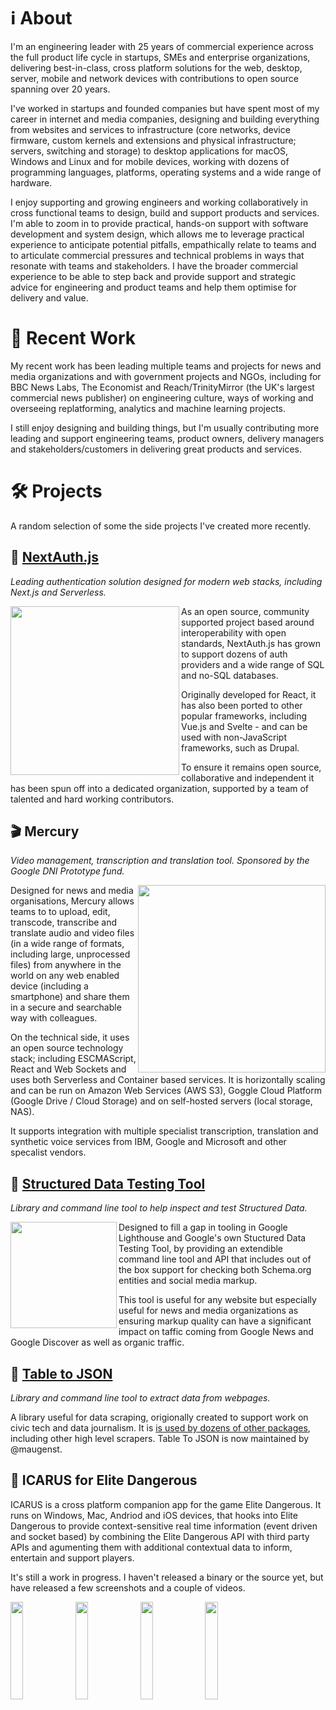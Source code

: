 # ℹ️ About

I'm an engineering leader with 25 years of commercial experience across the full product life cycle in startups, SMEs and enterprise organizations, delivering best-in-class, cross platform solutions for the web, desktop, server, mobile and network devices with contributions to open source spanning over 20 years.

I've worked in startups and founded companies but have spent most of my career in internet and media companies, designing and building everything from websites and services to infrastructure (core networks, device firmware, custom kernels and extensions and physical infrastructure; servers, switching and storage) to desktop applications for macOS, Windows and Linux and for mobile devices, working with dozens of programming languages, platforms, operating systems and a wide range of hardware.

I enjoy supporting and growing engineers and working collaboratively in cross functional teams to design, build and support products and services. I'm able to zoom in to provide practical, hands-on support with software development and system design, which allows me to leverage practical experience to anticipate potential pitfalls, empathically relate to teams and to articulate commercial pressures and technical problems in ways that resonate with teams and stakeholders. I have the broader commercial experience to be able to step back and provide support and strategic advice for engineering and product teams and help them optimise for delivery and value.

# 💼 Recent Work

My recent work has been leading multiple teams and projects for news and media organizations and with government projects and NGOs, including for BBC News Labs, The Economist and Reach/TrinityMirror (the UK's largest commercial news publisher) on engineering culture, ways of working and overseeing replatforming, analytics and machine learning projects.

I still enjoy designing and building things, but I'm usually contributing more leading and support engineering teams, product owners, delivery managers and stakeholders/customers in delivering great products and services.

# 🛠 Projects

A random selection of some the side projects I've created more recently.

## 🔑  [NextAuth.js](https://next-auth.js.org)

_Leading authentication solution designed for modern web stacks, including Next.js and Serverless._

<img src="https://user-images.githubusercontent.com/595695/136657378-fb153624-b29f-4bcd-880c-2dde0d6272a8.png" width="270" align="left">

As an open source, community supported project based around interoperability with open standards, NextAuth.js has grown to support dozens of auth providers and a wide range of SQL and no-SQL databases.

Originally developed for React, it has also been ported to other popular frameworks, including Vue.js and Svelte - and can be used with non-JavaScript frameworks, such as Drupal.

To ensure it remains open source, collaborative and independent it has been spun off into a dedicated organization, supported by a team of talented and hard working contributors.

## 🎬  Mercury

_Video management, transcription and translation tool. Sponsored by the Google DNI Prototype fund._

<img src="https://user-images.githubusercontent.com/595695/136658187-c3ef9888-e17f-4c50-aa2f-d54eec2a276b.png" width="300" align="right">

Designed for news and media organisations, Mercury allows teams to to upload, edit, transcode, transcribe and translate audio and video files (in a wide range of formats, including large, unprocessed files) from anywhere in the world on any web enabled device (including a smartphone) and share them in a secure and searchable way with colleagues.

On the technical side, it uses an open source technology stack; including ESCMAScript, React and Web Sockets and uses both Serverless and Container based services. It is horizontally scaling and can be run on Amazon Web Services (AWS S3), Goggle Cloud Platform (Google Drive / Cloud Storage) and on self-hosted servers (local storage, NAS).

It supports integration with multiple specialist transcription, translation and synthetic voice services from IBM, Google and Microsoft and other specalist vendors.

## 🧰  [Structured Data Testing Tool](https://github.com/glitchdigital/structured-data-testing-tool)

_Library and command line tool to help inspect and test Structured Data._

<img src="https://user-images.githubusercontent.com/595695/136657786-ec1f4db5-433b-41d0-b276-50469e3e9cb0.png" width="170" align="left">

Designed to fill a gap in tooling in Google Lighthouse and Google's own Stuctured Data Testing Tool, by providing an extendible command line tool and API that includes out of the box support for checking both Schema.org entities and social media markup.

This tool is useful for any website but especially useful for news and media organizations as ensuring markup quality can have a significant impact on taffic coming from Google News and Google Discover as well as organic traffic.

## 🧰  [Table to JSON](https://www.npmjs.com/package/tabletojson)

_Library and command line tool to extract data from webpages._

A library useful for data scraping, origionally created to support work on civic tech and data journalism. It is [is used by dozens of other packages](https://www.npmjs.com/browse/depended/tabletojson), including other high level scrapers. Table To JSON is now maintained by @maugenst. 

## 👾 ICARUS for Elite Dangerous

ICARUS  is a cross platform companion app for the game Elite Dangerous. It runs on Windows, Mac, Andriod and iOS devices, that hooks into Elite Dangerous to provide context-sensitive real time information (event driven and socket based) by combining the Elite Dangerous API with third party APIs and agumenting them with additional contextual data to inform, entertain and support players.

It's still a work in progress. I haven't released a binary or the source yet, but have released a few screenshots and a couple of videos.

<img src="https://user-images.githubusercontent.com/595695/137490706-4772ba94-904e-47f4-8bf0-759d3ca51287.png" width="20%" align="left">
<img src="https://user-images.githubusercontent.com/595695/137490731-d6622f74-1b39-49ad-8930-e31d0dec9095.png" width="20%" align="left">
<img src="https://user-images.githubusercontent.com/595695/137490681-2558f086-d9b4-4c46-882f-1bbdec8798c8.png" width="20%" align="left">
<img src="https://user-images.githubusercontent.com/595695/136659037-659e102c-f417-483e-89f2-6fb40826507a.jpeg" width="20%" align="left">

